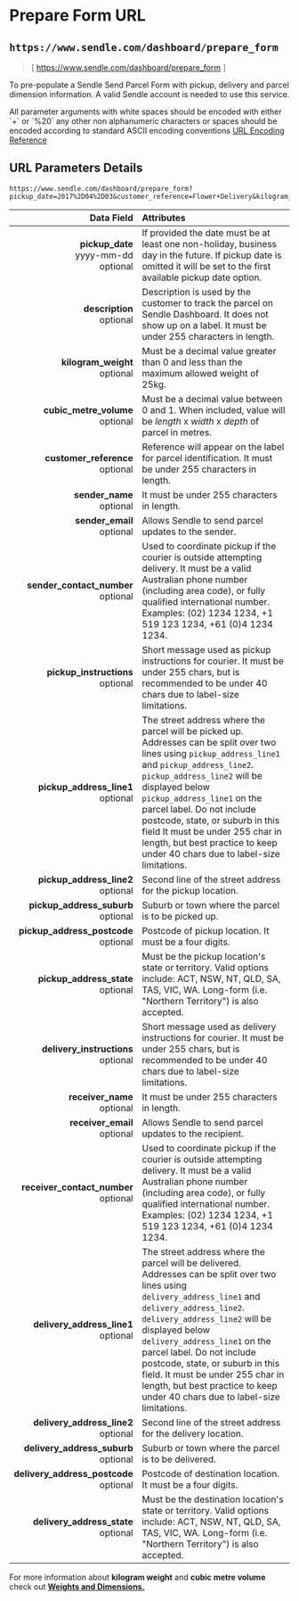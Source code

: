 # Prepare Form URL
## `https://www.sendle.com/dashboard/prepare_form`

> [ https://www.sendle.com/dashboard/prepare_form ]

To pre-populate a Sendle Send Parcel Form with pickup, delivery and parcel dimension information. A valid Sendle account is needed to use this service.


<aside class="success">
  All parameter arguments with white spaces should be encoded with either `+` or `%20` any other non alphanumeric characters or spaces should be encoded according to standard ASCII encoding conventions <a href="https://www.w3schools.com/tags/ref_urlencode.asp">URL Encoding Reference</a>
</aside>

## URL Parameters Details
```
https://www.sendle.com/dashboard/prepare_form?pickup_date=2017%2D04%2D03&customer_reference=Flower+Delivery&kilogram_weight=1&cubic_metre_volume=1&receiver_name=Oscar+Wilde&delivery_address_line1=2+Smith+Lane&delivery_address_suburb=Sydney&delivery_address_state=NSW&delivery_address_postcode=2000
```

| Data Field | Attributes |
|-----------:|:-----------|
**pickup_date** <div class="optional">yyyy-mm-dd</div><div class="optional">optional</div> | If provided the date must be at least one non-holiday, business day in the future. If pickup date is omitted it will be set to the first available pickup date option.
**description** <div class="optional">optional</div> | Description is used by the customer to track the parcel on Sendle Dashboard. It does not show up on a label.  It must be under 255 characters in length.
**kilogram_weight** <div class="optional">optional</div> | Must be a decimal value greater than 0 and less than the maximum allowed weight of 25kg.
**cubic_metre_volume** <div class="optional">optional</div> | Must be a decimal value between 0 and 1.  When included, value will be *length* x *width* x *depth* of parcel in metres.
**customer_reference** <div class="optional">optional</div> | Reference will appear on the label for parcel identification.  It must be under 255 characters in length.
**sender_name** <div class="optional">optional</div> | It must be under 255 characters in length.
**sender_email** <div class="optional">optional</div> | Allows Sendle to send parcel updates to the sender.
**sender_contact_number** <div class="optional">optional</div>| Used to coordinate pickup if the courier is outside attempting delivery.  It must be a valid Australian phone number (including area code), or fully qualified international number.  Examples: <span class="phone-numbers">(02) 1234 1234, +1 519 123 1234, +61 (0)4 1234 1234.</span>
**pickup_instructions** <div class="optional">optional</div> | Short message used as pickup instructions for courier.  It must be under 255 chars, but is recommended to be under 40 chars due to label-size limitations.
**pickup_address_line1** <div class="optional">optional</div></div> | The street address where the parcel will be picked up. Addresses can be split over two lines using `pickup_address_line1` and `pickup_address_line2`.  `pickup_address_line2` will be displayed below `pickup_address_line1` on the parcel label.  Do not include postcode, state, or suburb in this field  It must be under 255 char in length, but best practice to keep under 40 chars due to label-size limitations.
**pickup_address_line2** <div class="optional">optional</div> | Second line of the street address for the pickup location.
**pickup_address_suburb** <div class="optional">optional</div> | Suburb or town where the parcel is to be picked up.
**pickup_address_postcode** <div class="optional">optional</div> | Postcode of pickup location.  It must be a four digits.
**pickup_address_state** <div class="optional">optional</div> | Must be the pickup location's state or territory.  Valid options include: ACT, NSW, NT, QLD, SA, TAS, VIC, WA.  Long-form (i.e. "Northern Territory") is also accepted.
**delivery_instructions** <div class="optional">optional</div> | Short message used as delivery instructions for courier.  It must be under 255 chars, but is recommended to be under 40 chars due to label-size limitations.
**receiver_name** <div class="optional">optional</div>| It must be under 255 characters in length.
**receiver_email** <div class="optional">optional</div> | Allows Sendle to send parcel updates to the recipient.
**receiver_contact_number** <div class="optional">optional</div> | Used to coordinate pickup if the courier is outside attempting delivery.  It must be a valid Australian phone number (including area code), or fully qualified international number.  Examples: <span class="phone-numbers">(02) 1234 1234, +1 519 123 1234, +61 (0)4 1234 1234.</span>
**delivery_address_line1** <div class="optional">optional</div> | The street address where the parcel will be delivered. Addresses can be split over two lines using `delivery_address_line1` and `delivery_address_line2`. `delivery_address_line2` will be displayed below `delivery_address_line1` on the parcel label.  Do not include postcode, state, or suburb in this field.  It must be under 255 char in length, but best practice to keep under 40 chars due to label-size limitations.
**delivery_address_line2** <div class="optional">optional</div> | Second line of the street address for the delivery location.
**delivery_address_suburb** <div class="optional">optional</div> | Suburb or town where the parcel is to be delivered.
**delivery_address_postcode** <div class="optional">optional</div> | Postcode of destination location.  It must be a four digits.
**delivery_address_state** <div class="optional">optional</div> | Must be the destination location's state or territory.  Valid options include: ACT, NSW, NT, QLD, SA, TAS, VIC, WA.  Long-form (i.e. "Northern Territory") is also accepted.

<aside class="success">For more information about <strong>kilogram weight</strong> and <strong>cubic metre volume</strong> check out <a href="#weights-and-dimensions"><strong>Weights and Dimensions.</strong></a></aside>
